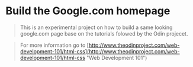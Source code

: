 # Build the Google.com homepage

> This is an experimental project on
> how to build a same looking google.com page
> base on the tutorials folowed by the Odin projecet.

> For more information go to [http://www.theodinproject.com/web-development-101/html-css](http://www.theodinproject.com/web-development-101/html-css "Web Development 101")
